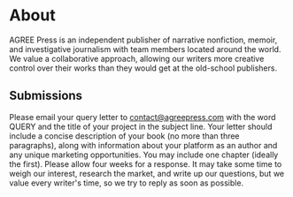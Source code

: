 # About
AGREE Press is an independent publisher of narrative nonfiction, memoir, and investigative journalism with team members located around the world. We value a collaborative approach, allowing our writers more creative control over their works than they would get at the old-school publishers.

## Submissions
Please email your query letter to contact@agreepress.com with the word QUERY and the title of your project in the subject line. Your letter should include a concise description of your book (no more than three paragraphs), along with information about your platform as an author and any unique marketing opportunities. You may include one chapter (ideally the first). Please allow four weeks for a response. It may take some time to weigh our interest, research the market, and write up our questions, but we value every writer's time, so we try to reply as soon as possible.
